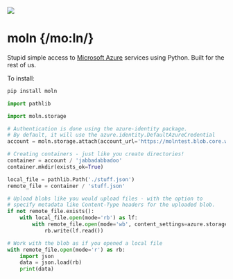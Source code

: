 ![](https://github.com/johanste/moln/workflows/Python%20application/badge.svg)

# moln {/mo:ln/}
Stupid simple access to [Microsoft Azure](https://azure.microsoft.com) services using Python. Built for the rest of us.


To install:
```bash
pip install moln
```

```python
import pathlib

import moln.storage

# Authentication is done using the azure-identity package.
# By default, it will use the azure.identity.DefaultAzureCredential
account = moln.storage.attach(account_url='https://molntest.blob.core.windows.net')

# Creating containers - just like you create directories!
container = account / 'jabbadabbadoo'
container.mkdir(exists_ok=True)

local_file = pathlib.Path('./stuff.json')
remote_file = container / 'stuff.json'

# Upload blobs like you would upload files - with the option to
# specify metadata like Content-Type headers for the uploaded blob.
if not remote_file.exists():
    with local_file.open(mode='rb') as lf:
        with remote_file.open(mode='wb', content_settings=azure.storage.blob.ContentSettings(content_type='application/json')) as rb:
            rb.write(lf.read())

# Work with the blob as if you opened a local file
with remote_file.open(mode='r') as rb:
    import json
    data = json.load(rb)
    print(data)
```
